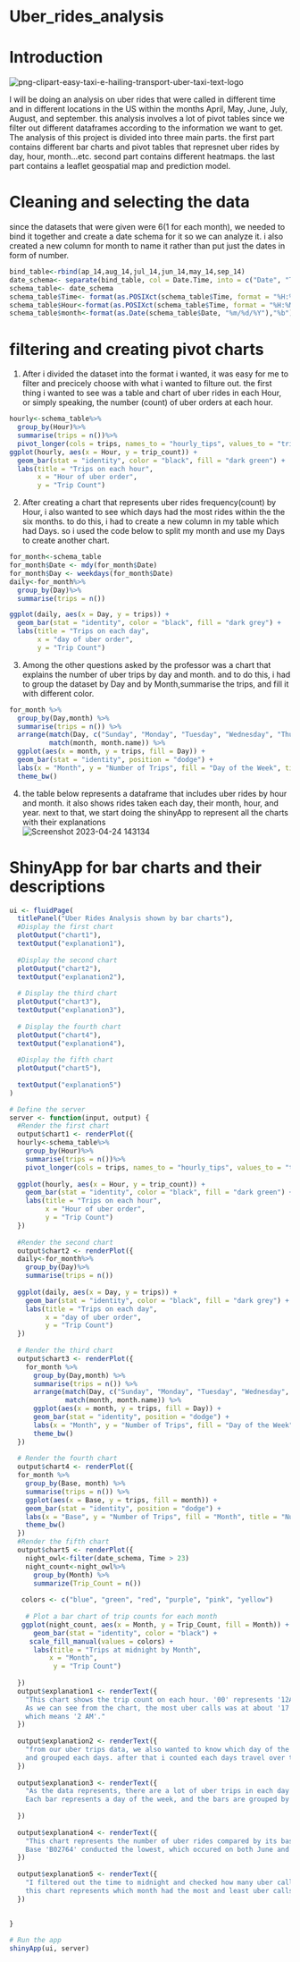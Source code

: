 # Uber_rides_analysis  
# Introduction  
![png-clipart-easy-taxi-e-hailing-transport-uber-taxi-text-logo](https://user-images.githubusercontent.com/118494139/234085381-e60f5a53-290d-47c7-9b91-b98bc3968318.png)

I will be doing an analysis on uber rides that were called in different time and in different locations in the US within the months April, May, June, July, August, and september. this analysis involves a lot of pivot tables since we filter out different dataframes according to the information we want to get. The analysis of this project is divided into three main parts. the first part contains different bar charts and pivot tables that represnet uber rides by day, hour, month...etc. second part contains different heatmaps. the last part contains a leaflet geospatial map and prediction model.  
# Cleaning and selecting the data  
 since the datasets that were given were 6(1 for each month), we needed to bind it together and create a date schema for it so we can analyze it. i also created a new column for month to name it rather than put just the dates in form of number.
```r
bind_table<-rbind(ap_14,aug_14,jul_14,jun_14,may_14,sep_14)
date_schema<- separate(bind_table, col = Date.Time, into = c("Date", "Time"), sep = " ")
schema_table<- date_schema
schema_table$Time<- format(as.POSIXct(schema_table$Time, format = "%H:%M:%S"), format = "%H:%M")
schema_table$Hour<-format(as.POSIXct(schema_table$Time, format = "%H:%M"), format = "%H")
schema_table$month<-format(as.Date(schema_table$Date, "%m/%d/%Y"),"%b")
```  
# filtering and creating pivot charts  
1. After i divided the dataset into the format i wanted, it was easy for me to filter and precicely choose with what i wanted to filture out. the first thing i wanted to see was a table and chart of uber rides in each Hour, or simply speaking, the number (count) of uber orders at each hour. 
```r
hourly<-schema_table%>%
  group_by(Hour)%>%
  summarise(trips = n())%>%
  pivot_longer(cols = trips, names_to = "hourly_tips", values_to = "trip_count")
ggplot(hourly, aes(x = Hour, y = trip_count)) +
  geom_bar(stat = "identity", color = "black", fill = "dark green") +
  labs(title = "Trips on each hour",
       x = "Hour of uber order",
       y = "Trip Count")
```  
2. After creating a chart that represents uber rides frequency(count) by Hour, i also wanted to see which days had the most rides within the the six months. to do this, i had to create a new column in my table which had Days. so i used the code below to split my month and use my Days to create another chart.  
```r
for_month<-schema_table
for_month$Date <- mdy(for_month$Date)
for_month$Day <- weekdays(for_month$Date)
daily<-for_month%>%
  group_by(Day)%>%
  summarise(trips = n())

ggplot(daily, aes(x = Day, y = trips)) +
  geom_bar(stat = "identity", color = "black", fill = "dark grey") +
  labs(title = "Trips on each day",
       x = "day of uber order",
       y = "Trip Count")
```
3. Among the other questions asked by the professor was a chart that explains the number of uber trips by day and month. and to do this, i had to group the dataset by Day and by Month,summarise the trips, and fill it with different color.  
```r
for_month %>%
  group_by(Day,month) %>%
  summarise(trips = n()) %>%
  arrange(match(Day, c("Sunday", "Monday", "Tuesday", "Wednesday", "Thursday", "Friday", "Saturday")),
          match(month, month.name)) %>%
  ggplot(aes(x = month, y = trips, fill = Day)) +
  geom_bar(stat = "identity", position = "dodge") +
  labs(x = "Month", y = "Number of Trips", fill = "Day of the Week", title = "Number of Uber Trips by Day and Month") +
  theme_bw()
  ```
4. the table below represents a dataframe that includes uber rides by hour and month. it also shows rides taken each day, their month, hour, and year. next to that, we start doing the shinyApp to represent all the charts with their explanations  
![Screenshot 2023-04-24 143134](https://user-images.githubusercontent.com/118494139/234100152-df8b3618-2a7d-408c-b0f5-a0737f43a06e.png)  
# ShinyApp for bar charts and their descriptions
```r
ui <- fluidPage(
  titlePanel("Uber Rides Analysis shown by bar charts"),
  #Display the first chart
  plotOutput("chart1"),
  textOutput("explanation1"),
  
  #Display the second chart
  plotOutput("chart2"),
  textOutput("explanation2"),
  
  # Display the third chart
  plotOutput("chart3"),
  textOutput("explanation3"),
  
  # Display the fourth chart
  plotOutput("chart4"),
  textOutput("explanation4"),
  
  #Display the fifth chart
  plotOutput("chart5"),
  
  textOutput("explanation5")  
)

# Define the server
server <- function(input, output) {
  #Render the first chart
  output$chart1 <- renderPlot({
  hourly<-schema_table%>%
    group_by(Hour)%>%
    summarise(trips = n())%>%
    pivot_longer(cols = trips, names_to = "hourly_tips", values_to = "trip_count")
  
  ggplot(hourly, aes(x = Hour, y = trip_count)) +
    geom_bar(stat = "identity", color = "black", fill = "dark green") +
    labs(title = "Trips on each hour",
         x = "Hour of uber order",
         y = "Trip Count")
  })
  
  #Render the second chart
  output$chart2 <- renderPlot({
  daily<-for_month%>%
    group_by(Day)%>%
    summarise(trips = n())
  
  ggplot(daily, aes(x = Day, y = trips)) +
    geom_bar(stat = "identity", color = "black", fill = "dark grey") +
    labs(title = "Trips on each day",
         x = "day of uber order",
         y = "Trip Count")
  })
  
  # Render the third chart
  output$chart3 <- renderPlot({
    for_month %>%
      group_by(Day,month) %>%
      summarise(trips = n()) %>%
      arrange(match(Day, c("Sunday", "Monday", "Tuesday", "Wednesday", "Thursday", "Friday", "Saturday")),
              match(month, month.name)) %>%
      ggplot(aes(x = month, y = trips, fill = Day)) +
      geom_bar(stat = "identity", position = "dodge") +
      labs(x = "Month", y = "Number of Trips", fill = "Day of the Week", title = "Number of Uber Trips by Day and Month") +
      theme_bw()
  })
  
  # Render the fourth chart
  output$chart4 <- renderPlot({
  for_month %>%
    group_by(Base, month) %>%
    summarise(trips = n()) %>%
    ggplot(aes(x = Base, y = trips, fill = month)) +
    geom_bar(stat = "identity", position = "dodge") +
    labs(x = "Base", y = "Number of Trips", fill = "Month", title = "Number of Uber Trips by Base and Month") +
    theme_bw()
  })
  #Render the fifth chart
  output$chart5 <- renderPlot({
    night_owl<-filter(date_schema, Time > 23)
    night_count<-night_owl%>%
      group_by(Month) %>%
      summarize(Trip_Count = n())
    
   colors <- c("blue", "green", "red", "purple", "pink", "yellow")
    
    # Plot a bar chart of trip counts for each month
   ggplot(night_count, aes(x = Month, y = Trip_Count, fill = Month)) +
      geom_bar(stat = "identity", color = "black") +
     scale_fill_manual(values = colors) +
      labs(title = "Trips at midnight by Month",
          x = "Month",
           y = "Trip Count")
    
  }) 
  output$explanation1 <- renderText({
    "This chart shows the trip count on each hour. '00' represents '12AM', and after that it goes upto '23', which represents '11 PM'.
    As we can see from the chart, the most uber calls was at about '17' which is at '5 pm.' this makes sense because this is the usual hour were people go out of work and call uber. the least number of orders according to the chart is at '02' 
    which means '2 AM'."
  })
  
  output$explanation2 <- renderText({
    "from our uber trips data, we also wanted to know which day of the week had the most uber orders. to do this, i split the months into days
    and grouped each days. after that i counted each days travel over the 6 months given. as seen on the chart, Thursday had the most uber calls, while sunday had the least."
  })
  
  output$explanation3 <- renderText({
    "As the data represents, there are a lot of uber trips in each day of the month. And to know this, we counted each trips in a days travel in each month. This chart shows the number of Uber rides that took place by day of the week and month. 
    Each bar represents a day of the week, and the bars are grouped by month. As shown in the chart, Tuesday of september is the busiest day while sunday of april is the least busy day"
    
  })
  
  output$explanation4 <- renderText({
    "This chart represents the number of uber rides compared by its base and month.Each bar represents a base, and the bars are grouped by month. As we can understand from the graph, Base 'B02617' conducted the most trips especially on September.
    Base 'B02764' conducted the lowest, which occured on both June and july"
  })
  
  output$explanation5 <- renderText({
    "I filtered out the time to midnight and checked how many uber calls there were at midnight. 
    this chart represents which month had the most and least uber calls at midnight. September has the most calls on midnight, and April had the least "
  })
  
 
}

# Run the app
shinyApp(ui, server)
```





